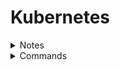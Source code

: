 # Kubernetes

<details>
<summary>Notes</summary>

* Components -
  * API Server
    1. acts as a front-end for kubernetes
  * etcd
    1. key value store
    2. implements logs
  * kubelet
    1. runs on each node
    2. makes sure that the containers are running as expected
  * container runtime
    1. used to run containers
  * controller
  * scheduler
    1. distibutes work across multiple nodes

* master node has `kube-apiserver` & worker nodes have `kubelet` agent
* `kubelet` agent interacts with the master node
* master node contains `kube-apiserver`, `etcd`, `controller`, `scheduler`

</details>

<details>
<summary>Commands</summary>

```kubectl
kubectl cluster-info
```

```kubectl
kubectl get nodes
```

deploy a pod `<pod-name>` (default image is from docker hub) -

```kubectl
kubectl run <pod-name> --image <image>
```

```kubectl
kubectl create -f <yml-file>
```

get all pods -

```kubectl
kubectl get pods
```

describe pod -

```kubectl
kubectl describe pod <pod-name>
```

extract pod definiton file from already created pod-

```kubectl
kubectl get pod <pod-name> -o yaml > pod-definition.yaml
```

</details>
